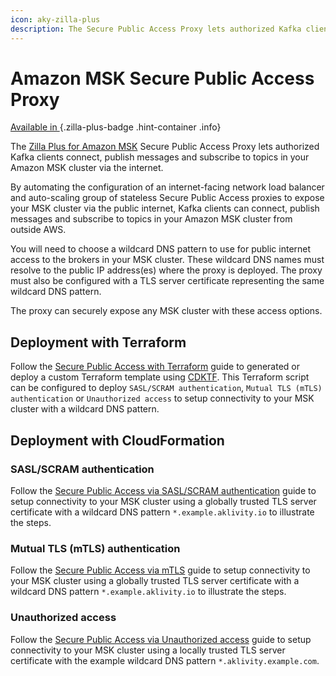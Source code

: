 ```yaml
---
icon: aky-zilla-plus
description: The Secure Public Access Proxy lets authorized Kafka clients connect, publish messages and subscribe to topics in your Amazon MSK cluster via the internet.
---
```


# Amazon MSK Secure Public Access Proxy

[Available in <ZillaPlus/>](https://www.aklivity.io/products/zilla-plus)
{.zilla-plus-badge .hint-container .info}

The [Zilla Plus for Amazon MSK](https://aws.amazon.com/marketplace/pp/prodview-jshnzslazfm44) Secure Public Access Proxy lets authorized Kafka clients connect, publish messages and subscribe to topics in your Amazon MSK cluster via the internet.

By automating the configuration of an internet-facing network load balancer and auto-scaling group of stateless Secure Public Access proxies to expose your MSK cluster via the public internet, Kafka clients can connect, publish messages and subscribe to topics in your Amazon MSK cluster from outside AWS.

You will need to choose a wildcard DNS pattern to use for public internet access to the brokers in your MSK cluster. These wildcard DNS names must resolve to the public IP address(es) where the <ZillaPlus/> proxy is deployed. The <ZillaPlus/> proxy must also be configured with a TLS server certificate representing the same wildcard DNS pattern.

The <ZillaPlus/> proxy can securely expose any MSK cluster with these access options.

## Deployment with Terraform

Follow the [Secure Public Access with Terraform](https://github.com/aklivity/zilla-plus-aws-templates/tree/main/amazon-msk/cdktf/secure-public-access) guide to generated or deploy a custom Terraform template using [CDKTF](https://developer.hashicorp.com/terraform/cdktf). This Terraform script can be configured to deploy `SASL/SCRAM authentication`, `Mutual TLS (mTLS) authentication` or `Unauthorized access` to setup connectivity to your MSK cluster with a wildcard DNS pattern.

## Deployment with CloudFormation

### SASL/SCRAM authentication

Follow the [Secure Public Access via SASL/SCRAM authentication](./production.md) guide to setup connectivity to your MSK cluster using a globally trusted TLS server certificate with a wildcard DNS pattern `*.example.aklivity.io` to illustrate the steps.

### Mutual TLS (mTLS) authentication

Follow the [Secure Public Access via mTLS](./production-mutual-tls.md) guide to setup connectivity to your MSK cluster using a globally trusted TLS server certificate with a wildcard DNS pattern `*.example.aklivity.io` to illustrate the steps.

### Unauthorized access

Follow the [Secure Public Access via Unauthorized access](./development.md) guide to setup connectivity to your MSK cluster using a locally trusted TLS server certificate with the example wildcard DNS pattern `*.aklivity.example.com`.
